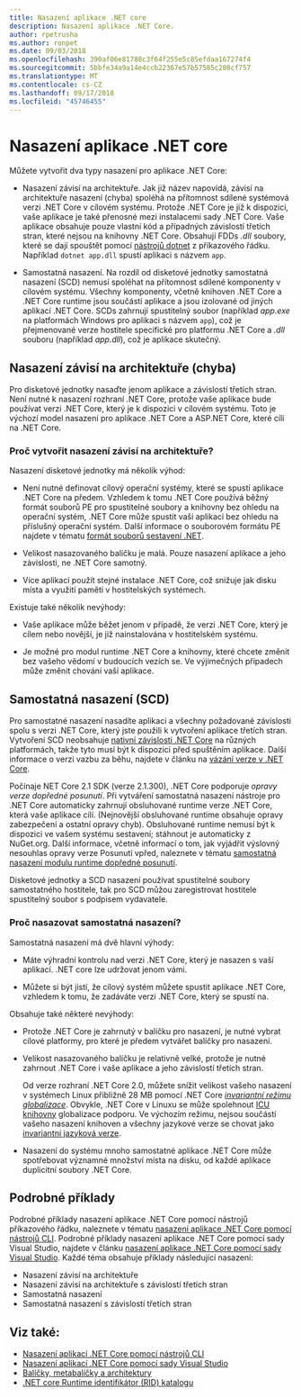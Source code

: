 ```yaml
---
title: Nasazení aplikace .NET core
description: Nasazení aplikace .NET Core.
author: rpetrusha
ms.author: ronpet
ms.date: 09/03/2018
ms.openlocfilehash: 390af06e81788c3f64f255e5c85efdaa167274f4
ms.sourcegitcommit: 5bbfe34a9a14e4ccb22367e57b57585c208cf757
ms.translationtype: MT
ms.contentlocale: cs-CZ
ms.lasthandoff: 09/17/2018
ms.locfileid: "45746455"
---
```

# <a name="net-core-application-deployment"></a>Nasazení aplikace .NET core

Můžete vytvořit dva typy nasazení pro aplikace .NET Core:

- Nasazení závisí na architektuře. Jak již název napovídá, závisí na architektuře nasazení (chyba) spoléhá na přítomnost sdílené systémová verzi .NET Core v cílovém systému. Protože .NET Core je již k dispozici, vaše aplikace je také přenosné mezi instalacemi sady .NET Core. Vaše aplikace obsahuje pouze vlastní kód a případných závislostí třetích stran, které nejsou na knihovny .NET Core. Obsahují FDDs *.dll* soubory, které se dají spouštět pomocí [nástrojů dotnet](../tools/dotnet.md) z příkazového řádku. Například `dotnet app.dll` spustí aplikaci s názvem `app`.

- Samostatná nasazení. Na rozdíl od disketové jednotky samostatná nasazení (SCD) nemusí spoléhat na přítomnost sdílené komponenty v cílovém systému. Všechny komponenty, včetně knihoven .NET Core a .NET Core runtime jsou součástí aplikace a jsou izolované od jiných aplikací .NET Core. SCDs zahrnují spustitelný soubor (například *app.exe* na platformách Windows pro aplikaci s názvem `app`), což je přejmenované verze hostitele specifické pro platformu .NET Core a *.dll* souboru (například *app.dll*), což je aplikace skutečný.

## <a name="framework-dependent-deployments-fdd"></a>Nasazení závisí na architektuře (chyba)

Pro disketové jednotky nasaďte jenom aplikace a závislostí třetích stran. Není nutné k nasazení rozhraní .NET Core, protože vaše aplikace bude používat verzi .NET Core, který je k dispozici v cílovém systému. Toto je výchozí model nasazení pro aplikace .NET Core a ASP.NET Core, které cílí na .NET Core.

### <a name="why-create-a-framework-dependent-deployment"></a>Proč vytvořit nasazení závisí na architektuře?

Nasazení disketové jednotky má několik výhod:

- Není nutné definovat cílový operační systémy, které se spustí aplikace .NET Core na předem. Vzhledem k tomu .NET Core používá běžný formát souborů PE pro spustitelné soubory a knihovny bez ohledu na operační systém, .NET Core může spustit vaši aplikaci bez ohledu na příslušný operační systém. Další informace o souborovém formátu PE najdete v tématu [formát souborů sestavení .NET](../../standard/assembly-format.md).

- Velikost nasazovaného balíčku je malá. Pouze nasazení aplikace a jeho závislosti, ne .NET Core samotný.

- Více aplikací použít stejné instalace .NET Core, což snižuje jak disku místa a využití paměti v hostitelských systémech.

Existuje také několik nevýhody:

- Vaše aplikace může běžet jenom v případě, že verzi .NET Core, který je cílem nebo novější, je již nainstalována v hostitelském systému.

- Je možné pro modul runtime .NET Core a knihovny, které chcete změnit bez vašeho vědomí v budoucích vezích se. Ve výjimečných případech může změnit chování vaší aplikace.

## <a name="self-contained-deployments-scd"></a>Samostatná nasazení (SCD)

Pro samostatné nasazení nasadíte aplikaci a všechny požadované závislosti spolu s verzi .NET Core, který jste použili k vytvoření aplikace třetích stran. Vytvoření SCD neobsahuje [nativní závislosti .NET Core](https://github.com/dotnet/core/blob/master/Documentation/prereqs.md) na různých platformách, takže tyto musí být k dispozici před spuštěním aplikace. Další informace o verzi vazbu za běhu, najdete v článku na [vázání verze v .NET Core](../versions/selection.md).

Počínaje NET Core 2.1 SDK (verze 2.1.300), .NET Core podporuje *opravy verze dopředné posunutí*. Při vytváření samostatná nasazení nástroje pro .NET Core automaticky zahrnují obsluhované runtime verze .NET Core, která vaše aplikace cílí. (Nejnovější obsluhované runtime obsahuje opravy zabezpečení a ostatní opravy chyb). Obsluhované runtime nemusí být k dispozici ve vašem systému sestavení; stáhnout je automaticky z NuGet.org. Další informace, včetně informací o tom, jak vyjádřit výslovný nesouhlas opravy verze Posunutí vpřed, naleznete v tématu [samostatná nasazení modulu runtime dopředné posunutí](runtime-patch-selection.md).

Disketové jednotky a SCD nasazení používat spustitelné soubory samostatného hostitele, tak pro SCD můžou zaregistrovat hostitele spustitelný soubor s podpisem vydavatele.

### <a name="why-deploy-a-self-contained-deployment"></a>Proč nasazovat samostatná nasazení?

Samostatná nasazení má dvě hlavní výhody:

- Máte výhradní kontrolu nad verzi .NET Core, který je nasazen s vaší aplikací. .NET core lze udržovat jenom vámi.

- Můžete si být jistí, že cílový systém můžete spustit aplikace .NET Core, vzhledem k tomu, že zadáváte verzi .NET Core, který se spustí na.

Obsahuje také některé nevýhody:

- Protože .NET Core je zahrnutý v balíčku pro nasazení, je nutné vybrat cílové platformy, pro které je předem vytvářet balíčky pro nasazení.

- Velikost nasazovaného balíčku je relativně velké, protože je nutné zahrnout .NET Core i vaše aplikace a jeho závislostí třetích stran.

  Od verze rozhraní .NET Core 2.0, můžete snížit velikost vašeho nasazení v systémech Linux přibližně 28 MB pomocí .NET Core [ *invariantní režimu globalizace*](https://github.com/dotnet/corefx/blob/master/Documentation/architecture/globalization-invariant-mode.md). Obvykle, .NET Core v Linuxu se může spolehnout [ICU knihovny](https://github.com/dotnet/docs/issues/http%22//icu-project.org) globalizace podporu. Ve výchozím režimu, nejsou součástí vašeho nasazení knihoven a všechny jazykové verze se chovat jako [invariantní jazyková verze](xref:System.Globalization.CultureInfo.InvariantCulture?displayProperty=nameWithType).

- Nasazení do systému mnoho samostatné aplikace .NET Core může spotřebovat významné množství místa na disku, od každé aplikace duplicitní soubory .NET Core.

## <a name="step-by-step-examples"></a>Podrobné příklady

Podrobné příklady nasazení aplikace .NET Core pomocí nástrojů příkazového řádku, naleznete v tématu [nasazení aplikace .NET Core pomocí nástrojů CLI](deploy-with-cli.md). Podrobné příklady nasazení aplikace .NET Core pomocí sady Visual Studio, najdete v článku [nasazení aplikace .NET Core pomocí sady Visual Studio](deploy-with-vs.md). Každé téma obsahuje příklady následující nasazení:

- Nasazení závisí na architektuře
- Nasazení závisí na architektuře s závislostí třetích stran
- Samostatná nasazení
- Samostatná nasazení s závislostí třetích stran

## <a name="see-also"></a>Viz také:

* [Nasazení aplikací .NET Core pomocí nástrojů CLI](deploy-with-cli.md)
* [Nasazení aplikací .NET Core pomocí sady Visual Studio](deploy-with-vs.md)
* [Balíčky, metabalíčky a architektury](../packages.md)
* [.NET core Runtime identifikátor (RID) katalogu](../rid-catalog.md)
